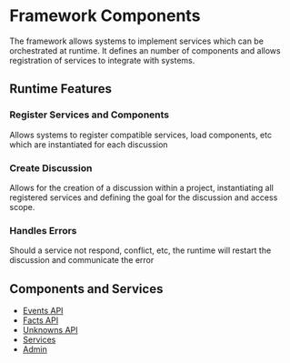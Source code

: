 # Framework Components

The framework allows systems to implement services which can be orchestrated at runtime. It defines an number of
components and allows registration of services to integrate with systems.

## Runtime Features

### Register Services and Components

Allows systems to register compatible services, load components, etc which are instantiated for each discussion

### Create Discussion

Allows for the creation of a discussion within a project, instantiating all registered services and defining the goal
for the discussion and access scope.

### Handles Errors

Should a service not respond, conflict, etc, the runtime will restart the discussion and communicate the error

## Components and Services

- [Events API](./events.md)
- [Facts API](./facts.md)
- [Unknowns API](./unknowns.md)
- [Services](./services.md)
- [Admin](./admin.md)

